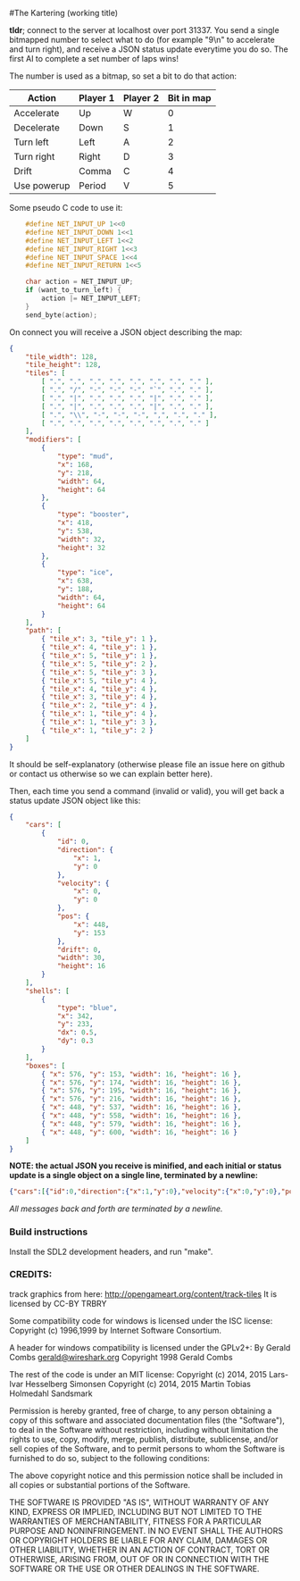 #The Kartering (working title)

**tldr**; connect to the server at localhost over port 31337. You send a single
bitmapped number to select what to do (for example "9\n" to accelerate and turn
right), and receive a JSON status update everytime you do so. The first AI to
complete a set number of laps wins!

The number is used as a bitmap, so set a bit to do that action:

Action      | Player 1 | Player 2 | Bit in map |
------------|----------|----------|------------
Accelerate  | Up       | W        | 0
Decelerate  | Down     | S        | 1
Turn left   | Left     | A        | 2
Turn right  | Right    | D        | 3
Drift       | Comma    | C        | 4
Use powerup | Period   | V        | 5

Some pseudo C code to use it:
```C
    #define NET_INPUT_UP 1<<0
    #define NET_INPUT_DOWN 1<<1
    #define NET_INPUT_LEFT 1<<2
    #define NET_INPUT_RIGHT 1<<3
    #define NET_INPUT_SPACE 1<<4
    #define NET_INPUT_RETURN 1<<5

    char action = NET_INPUT_UP;
    if (want_to_turn_left) {
        action |= NET_INPUT_LEFT;
    }
    send_byte(action);
```

On connect you will receive a JSON object describing the map:
```JSON
{
    "tile_width": 128,
    "tile_height": 128,
    "tiles": [
        [ ".", ".", ".", ".", ".", ".", ".", "." ],
        [ ".", "/", "-", "-", "-", "`", ".", "." ],
        [ ".", "|", ".", ".", ".", "|", ".", "." ],
        [ ".", "|", ".", ".", ".", "|", ".", "." ],
        [ ".", "\\", "-", "-", "-", ",", ".", "." ],
        [ ".", ".", ".", ".", ".", ".", ".", "." ]
    ],
    "modifiers": [
        {
            "type": "mud",
            "x": 168,
            "y": 218,
            "width": 64,
            "height": 64
        },
        {
            "type": "booster",
            "x": 418,
            "y": 538,
            "width": 32,
            "height": 32
        },
        {
            "type": "ice",
            "x": 638,
            "y": 188,
            "width": 64,
            "height": 64
        }
    ],
    "path": [
        { "tile_x": 3, "tile_y": 1 },
        { "tile_x": 4, "tile_y": 1 },
        { "tile_x": 5, "tile_y": 1 },
        { "tile_x": 5, "tile_y": 2 },
        { "tile_x": 5, "tile_y": 3 },
        { "tile_x": 5, "tile_y": 4 },
        { "tile_x": 4, "tile_y": 4 },
        { "tile_x": 3, "tile_y": 4 },
        { "tile_x": 2, "tile_y": 4 },
        { "tile_x": 1, "tile_y": 4 },
        { "tile_x": 1, "tile_y": 3 },
        { "tile_x": 1, "tile_y": 2 }
    ]
}
```

It should be self-explanatory (otherwise please file an issue here on
github or contact us otherwise so we can explain better here).

Then, each time you send a command (invalid or valid), you will get back a
status update JSON object like this:
```JSON
{
    "cars": [
        {
            "id": 0,
            "direction": {
                "x": 1,
                "y": 0
            },
            "velocity": {
                "x": 0,
                "y": 0
            },
            "pos": {
                "x": 448,
                "y": 153
            },
            "drift": 0,
            "width": 30,
            "height": 16
        }
    ],
    "shells": [
        {
            "type": "blue",
            "x": 342,
            "y": 233,
            "dx": 0.5,
            "dy": 0.3
        }
    ],
    "boxes": [
        { "x": 576, "y": 153, "width": 16, "height": 16 },
        { "x": 576, "y": 174, "width": 16, "height": 16 },
        { "x": 576, "y": 195, "width": 16, "height": 16 },
        { "x": 576, "y": 216, "width": 16, "height": 16 },
        { "x": 448, "y": 537, "width": 16, "height": 16 },
        { "x": 448, "y": 558, "width": 16, "height": 16 },
        { "x": 448, "y": 579, "width": 16, "height": 16 },
        { "x": 448, "y": 600, "width": 16, "height": 16 }
    ]
}
```


**NOTE: the actual JSON you receive is minified, and each initial or status update is a single
object on a single line, terminated by a newline:**

```JSON
{"cars":[{"id":0,"direction":{"x":1,"y":0},"velocity":{"x":0,"y":0},"pos":{"x":448,"y":153},"drift":0,"width":30,"height":16}],"shells":[]}
```

*All messages back and forth are terminated by a newline.*


### Build instructions
Install the SDL2 development headers, and run "make".

### CREDITS:
track graphics from here: http://opengameart.org/content/track-tiles
It is licensed by CC-BY TRBRY


Some compatibility code for windows is licensed under the ISC license:
Copyright (c) 1996,1999 by Internet Software Consortium.

A header for windows compatibility is licensed under the GPLv2+:
 By Gerald Combs <gerald@wireshark.org>
 Copyright 1998 Gerald Combs


The rest of the code is under an MIT license:
Copyright (c) 2014, 2015 Lars-Ivar Hesselberg Simonsen
Copyright (c) 2014, 2015 Martin Tobias Holmedahl Sandsmark

Permission is hereby granted, free of charge, to any person obtaining a copy
of this software and associated documentation files (the "Software"), to deal
in the Software without restriction, including without limitation the rights
to use, copy, modify, merge, publish, distribute, sublicense, and/or sell
copies of the Software, and to permit persons to whom the Software is
furnished to do so, subject to the following conditions:

The above copyright notice and this permission notice shall be included in
all copies or substantial portions of the Software.

THE SOFTWARE IS PROVIDED "AS IS", WITHOUT WARRANTY OF ANY KIND, EXPRESS OR
IMPLIED, INCLUDING BUT NOT LIMITED TO THE WARRANTIES OF MERCHANTABILITY,
FITNESS FOR A PARTICULAR PURPOSE AND NONINFRINGEMENT. IN NO EVENT SHALL THE
AUTHORS OR COPYRIGHT HOLDERS BE LIABLE FOR ANY CLAIM, DAMAGES OR OTHER
LIABILITY, WHETHER IN AN ACTION OF CONTRACT, TORT OR OTHERWISE, ARISING FROM,
OUT OF OR IN CONNECTION WITH THE SOFTWARE OR THE USE OR OTHER DEALINGS IN
THE SOFTWARE.
